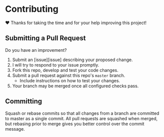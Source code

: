 # Contributing #

:heart: Thanks for taking the time and for your help improving this project!

## Submitting a Pull Request ##

Do you have an improvement?

1. Submit an [issue][issue] describing your proposed change.
2. I will try to respond to your issue promptly.
3. Fork this repo, develop and test your code changes.
4. Submit a pull request against this repo's `master` branch.
    - Include instructions on how to test your changes.
5. Your branch may be merged once all configured checks pass.

## Committing ##

Squash or rebase commits so that all changes from a branch are
committed to master as a single commit. All pull requests are squashed when
merged, but rebasing prior to merge gives you better control over the commit
message.